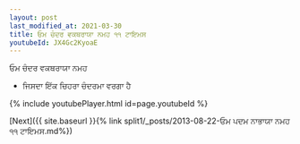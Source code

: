 ```yaml
---
layout: post
last_modified_at: 2021-03-30
title: ਓਮ ਚੰਦਰ ਵਕਥਰਾਯਾ ਨਮਹ ੧੧ ਟਾਇਮਸ
youtubeId: JX4Gc2KyoaE
---
```

 
 
 ਓਮ ਚੰਦਰ ਵਕਥਰਾਯਾ ਨਮਹ  
 
 -  ਜਿਸਦਾ ਇੱਕ ਚਿਹਰਾ ਚੰਦਰਮਾ ਵਰਗਾ ਹੈ 
 
  
 
  
 
 
 
 
 
 


{% include youtubePlayer.html id=page.youtubeId %}
 
[Next]({{ site.baseurl }}{% link  split1/_posts/2013-08-22-ਓਮ ਪਦਮ ਨਾਭਾਯਾ ਨਮਹ ੧੧ ਟਾਇਮਸ.md%})
 

